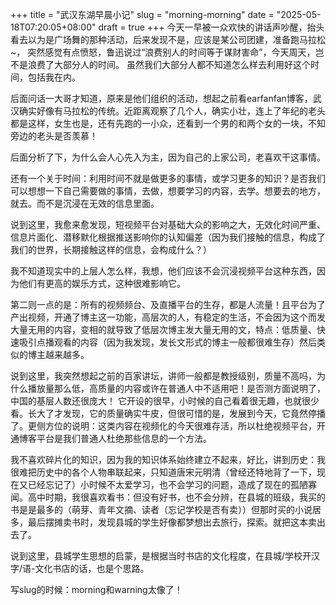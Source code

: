 +++
title = "武汉东湖早晨小记"
slug = "morning-morning"
date = "2025-05-18T07:20:05+08:00"
draft = true
+++ 
今天一早被一众欢快的讲话声吵醒，抬头看去以为是广场舞的那种活动，后来发现不是，应该是某公司团建，准备跑马拉松~， 突然感觉有点愤怒，鲁迅说过“浪费别人的时间等于谋财害命”，今天周天，岂不是浪费了大部分人的时间。
虽然我们大部分人都不知道怎么样去利用好这个时间，包括我在内。

后面问话一大哥才知道，原来是他们组织的活动，想起之前看earfanfan博客，武汉确实好像有马拉松的传统。近距离观察了几个人，确实小壮，连上了年纪的老头都是这样，女生也是，还有先跑的一小众，还看到一个男的和两个女的一块，不知旁边的老头是否羡慕！

后面分析了下，为什么会人心先入为主，因为自己的上家公司，老喜欢干这事情。

还有一个关于时间：利用时间不就是做更多的事情，或学习更多的知识？是否我们可以想想一下自己需要做的事情，去做，想要学习的内容，去学。想要去的地方，就去。而不是沉浸在无效的信息里面。

说到这里，我愈来愈发现，短视频平台对基础大众的影响之大，无效化时间严重、信息片面化、潜移默化根据推送影响你的认知偏差（因为我们接触的信息，构成了我们的世界，长期接触这样的信息，会构成什么？）

我不知道现实中的上层人怎么样，我想，他们应该不会沉浸视频平台这种东西，因为他们有更高的娱乐方式，这种很难影响它。

第二则一点的是：所有的视频频台、及直播平台的生存，都是人流量！且平台为了产出视频，开通了博主这一功能，高层次的人，有稳定的生活，不会因为这个而发大量无用的内容，变相的就导致了低层次博主发大量无用的文，特点：低质量、快速吸引点播观看的内容（因为我发现，发长文形式的博主一般都很难生存）然后类似的博主越来越多。

说到这里，我突然想起之前的百家讲坛，讲师一般都是教授级别，质量不高吗，为什么播放量那么低，高质量的内容或许在普通人中不适用吧！是否测方面说明了，中国的基层人数还很庞大！
它开设的很早，小时候的自己看着很无趣，也就很少看。长大了才发现，它的质量确实牛皮，但很可惜的是，发展到今天，它竟然停播了。更侧方位的说明：这类内容在视频化的今天很难存活，所以杜绝视频平台，开通博客平台是我们普通人杜绝那些信息的一个方法。

我不喜欢碎片化的知识，因为我的知识体系始终建立不起来，好比，讲到历史：我很难把历史中的各个人物串联起来，只知道唐宋元明清（曾经还特地背了一下，现在又已经忘记了）小时候不太爱学习，也不会学习的问题，造成了现在的孤陋寡闻。高中时期，我很喜欢看书：但没有好书，也不会分辨，在县城的班级，我买的书是是最多的（萌芽、青年文摘、读者（忘记学校是否有卖））但那时买的小说居多，最后摆摊卖书时，发现县城的学生好像都梦想出去旅行，探索。就把这本卖出去了。  

说到这里，县城学生思想的启蒙，是根据当时书店的文化程度，在县城/学校开汉字/语-文化书店的话，也是个思路。

写slug的时候：morning和warning太像了！